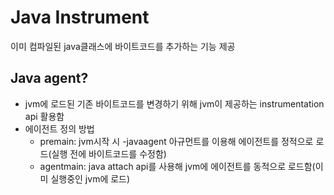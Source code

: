 # Java Instrument
이미 컴파일된 java클래스에 바이트코드를 추가하는 기능 제공

## Java agent?
- jvm에 로드된 기존 바이트코드를 변경하기 위해 jvm이 제공하는 instrumentation api 활용함
- 에이전트 정의 방법
    - premain: jvm시작 시 -javaagent 아규먼트를 이용해 에이전트를 정적으로 로드(실행 전에 바이트코드를 수정함)
    - agentmain: java attach api를 사용해 jvm에 에이전트를 동적으로 로드함(이미 실행중인 jvm에 로드)
